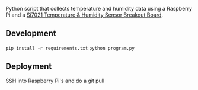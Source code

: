 Python script that collects temperature and humidity data using a Raspberry Pi and a [Si7021 Temperature & Humidity Sensor Breakout Board](https://www.adafruit.com/product/3251).

## Development
`pip install -r requirements.txt`
`python program.py`

## Deployment
SSH into Raspberry Pi's and do a git pull
 
